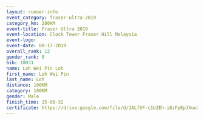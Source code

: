 ```yaml
---
layout: runner-info 
event_category: fraser-ultra-2019 
category_km: 100KM 
event-title: Fraser Ultra 2019 
event-location: Clock Tower Fraser Hill Malaysia 
event-logo: 
event-date: 08-17-2019 
overall_rank: 12
gender_rank: 8
bib: 10031
name: Loh Wei Pin Loh
first_name: Loh Wei Pin
last_name: Loh
distance: 100KM
category: 100KM
gender: Male
finish_time: 15-08-32
certificate: https://drive.google.com/file/d/1ALf6F-c1bZEh-i8zFpEpJXuo2E7Ej7Ww/view?usp=sharing
---
```

